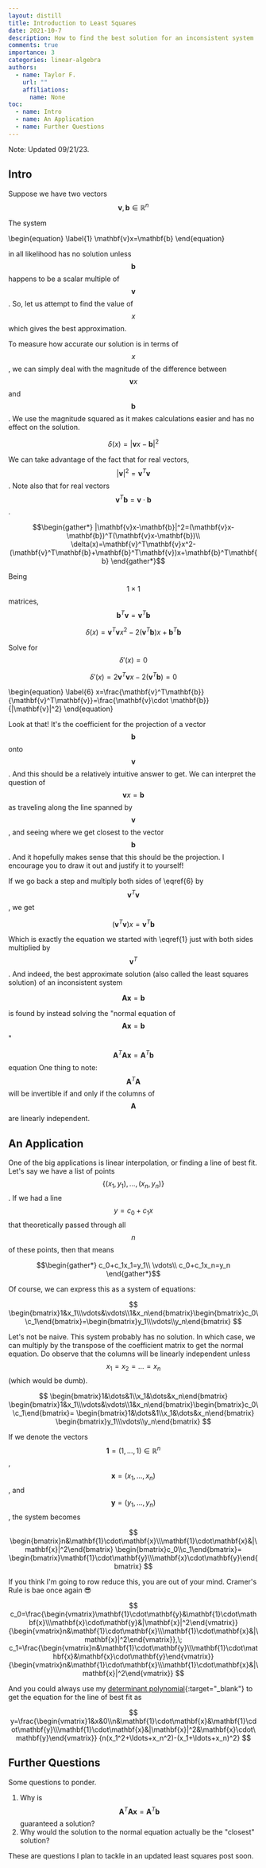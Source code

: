```yaml
---
layout: distill
title: Introduction to Least Squares
date: 2021-10-7
description: How to find the best solution for an inconsistent system
comments: true
importance: 3
categories: linear-algebra
authors:  
  - name: Taylor F.
    url: ""
    affiliations:
      name: None
toc:
  - name: Intro
  - name: An Application
  - name: Further Questions
---
```


Note: Updated 09/21/23.

## Intro

Suppose we have two vectors $$\mathbf{v},\mathbf{b}\in\mathbb{R}^n$$

The system

\begin{equation} \label{1}
\mathbf{v}x=\mathbf{b}
\end{equation}

in all likelihood has no solution unless $$\mathbf{b}$$ happens to be a scalar multiple of $$\mathbf{v}$$. So, let us attempt to find the value of $$x$$ which gives the best approximation.

To measure how accurate our solution is in terms of $$x$$, we can simply deal with the magnitude of the difference between $$\mathbf{v}x$$ and $$\mathbf{b}$$. We use the magnitude squared as it makes calculations easier and has no effect on the solution.

$$
\delta(x)= | \mathbf{v}x-\mathbf{b} | ^2
$$

We can take advantage of the fact that for real vectors,
$$| \mathbf{v}| ^2=\mathbf{v}^T\mathbf{v}$$.
Note also that for real vectors $$\mathbf{v}^T\mathbf{b}=\mathbf{v}\cdot \mathbf{b}$$.

$$\begin{gather*}
|\mathbf{v}x-\mathbf{b}|^2=(\mathbf{v}x-\mathbf{b})^T(\mathbf{v}x-\mathbf{b})\\
\delta(x)=\mathbf{v}^T\mathbf{v}x^2-(\mathbf{v}^T\mathbf{b}+\mathbf{b}^T\mathbf{v})x+\mathbf{b}^T\mathbf{b}
\end{gather*}$$

Being $$1\times1$$ matrices, $$\mathbf{b}^T\mathbf{v}=\mathbf{v}^T\mathbf{b}$$

$$
\delta(x)=\mathbf{v}^T\mathbf{v}x^2-2(\mathbf{v}^T\mathbf{b})x+\mathbf{b}^T\mathbf{b}
$$

Solve for $$\delta'(x)=0$$

$$
\delta'(x)=2\mathbf{v}^T\mathbf{v}x-2(\mathbf{v}^T\mathbf{b})=0
$$

\begin{equation} \label{6}
x=\frac{\mathbf{v}^T\mathbf{b}}{\mathbf{v}^T\mathbf{v}}=\frac{\mathbf{v}\cdot \mathbf{b}}{|\mathbf{v}|^2}
\end{equation}

Look at that! It's the coefficient for the projection of a vector $$\mathbf{b}$$ onto $$\mathbf{v}$$. And this should be a relatively intuitive answer to get. We can interpret the question of $$\mathbf{v}x=\mathbf{b}$$ as traveling along the line spanned by $$\mathbf{v}$$, and seeing where we get closest to the vector $$\mathbf{b}$$. And it hopefully makes sense that this should be the projection. I encourage you to draw it out and justify it to yourself!

If we go back a step and multiply both sides of \eqref{6} by $$\mathbf{v}^T\mathbf{v}$$, we get

$$ \label{7}
(\mathbf{v}^T\mathbf{v})x=\mathbf{v}^T\mathbf{b}
$$

Which is exactly the equation we started with \eqref{1} just with both sides multiplied by $$\mathbf{v}^T$$. And indeed, the best approximate solution (also called the least squares solution) of an inconsistent system

$$\mathbf{A}\mathbf{x}=\mathbf{b}$$

is found by instead solving the "normal equation of $$\mathbf{A}\mathbf{x}=\mathbf{b}$$"

$$ \label{8}
\mathbf{A}^T\mathbf{A}\mathbf{x}=\mathbf{A}^T\mathbf{b}
$$
equation
One thing to note: $$\mathbf{A}^T\mathbf{A}$$ will be invertible if and only if the columns of $$\mathbf{A}$$ are linearly independent.

## An Application

One of the big applications is linear interpolation, or finding a line of best fit. Let's say we have a list of points $$\{(x_1,y_1),\ldots,(x_n,y_n)\}$$. If we had a line $$y=c_0+c_1x$$ that theoretically passed through all $$n$$ of these points, then that means

$$\begin{gather*}
c_0+c_1x_1=y_1\\
\vdots\\
c_0+c_1x_n=y_n
\end{gather*}$$

Of course, we can express this as a system of equations:

$$
\begin{bmatrix}1&x_1\\\vdots&\vdots\\1&x_n\end{bmatrix}\begin{bmatrix}c_0\\c_1\end{bmatrix}=\begin{bmatrix}y_1\\\vdots\\y_n\end{bmatrix}
$$

Let's not be naive. This system probably has no solution. In which case, we can multiply by the transpose of the coefficient matrix to get the normal equation. Do observe that the columns will be linearly independent unless $$x_1=x_2=\ldots=x_n$$ (which would be dumb).

$$
\begin{bmatrix}1&\dots&1\\x_1&\dots&x_n\end{bmatrix}
\begin{bmatrix}1&x_1\\\vdots&\vdots\\1&x_n\end{bmatrix}\begin{bmatrix}c_0\\c_1\end{bmatrix}=
\begin{bmatrix}1&\dots&1\\x_1&\dots&x_n\end{bmatrix}
\begin{bmatrix}y_1\\\vdots\\y_n\end{bmatrix}
$$

If we denote the vectors $$\mathbf{1}=(1,\ldots,1)\in\mathbb{R}^n$$, $$\mathbf{x}=(x_1,\ldots,x_n)$$, and $$\mathbf{y}=(y_1,\ldots,y_n)$$, the system becomes

$$
\begin{bmatrix}n&\mathbf{1}\cdot\mathbf{x}\\\mathbf{1}\cdot\mathbf{x}&|\mathbf{x}|^2\end{bmatrix}
\begin{bmatrix}c_0\\c_1\end{bmatrix}=
\begin{bmatrix}\mathbf{1}\cdot\mathbf{y}\\\mathbf{x}\cdot\mathbf{y}\end{bmatrix}
$$

If you think I'm going to row reduce this, you are out of your mind. Cramer's Rule is bae once again :sunglasses:

$$
c_0=\frac{\begin{vmatrix}\mathbf{1}\cdot\mathbf{y}&\mathbf{1}\cdot\mathbf{x}\\\mathbf{x}\cdot\mathbf{y}&|\mathbf{x}|^2\end{vmatrix}}{\begin{vmatrix}n&\mathbf{1}\cdot\mathbf{x}\\\mathbf{1}\cdot\mathbf{x}&|\mathbf{x}|^2\end{vmatrix}},\;
c_1=\frac{\begin{vmatrix}n&\mathbf{1}\cdot\mathbf{y}\\\mathbf{1}\cdot\mathbf{x}&\mathbf{x}\cdot\mathbf{y}\end{vmatrix}}{\begin{vmatrix}n&\mathbf{1}\cdot\mathbf{x}\\\mathbf{1}\cdot\mathbf{x}&|\mathbf{x}|^2\end{vmatrix}}
$$

And you could always use my [determinant polynomial](../functioninterp/){:target="_blank"} to get the equation for the line of best fit as

$$
y=\frac{\begin{vmatrix}1&x&0\\n&\mathbf{1}\cdot\mathbf{x}&\mathbf{1}\cdot\mathbf{y}\\\mathbf{1}\cdot\mathbf{x}&|\mathbf{x}|^2&\mathbf{x}\cdot\mathbf{y}\end{vmatrix}}
{n(x_1^2+\ldots+x_n^2)-(x_1+\ldots+x_n)^2}
$$

## Further Questions

Some questions to ponder.

1. Why is $$\mathbf{A}^T\mathbf{A}\mathbf{x}=\mathbf{A}^T\mathbf{b}$$ guaranteed a solution?
2. Why would the solution to the normal equation actually be the "closest" solution?

These are questions I plan to tackle in an updated least squares post soon.
